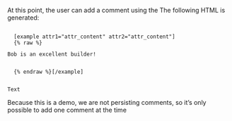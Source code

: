 At this point, the user can add a comment using the The following HTML is generated:

<code>
  [example attr1="attr_content" attr2="attr_content"]
  {% raw %}<p>Bob is an excellent builder!</p>
  {% endraw %}[/example]
  <p>Text</p></code>

Because this is a demo, we are not persisting comments, so it’s only possible to add one comment at the time
